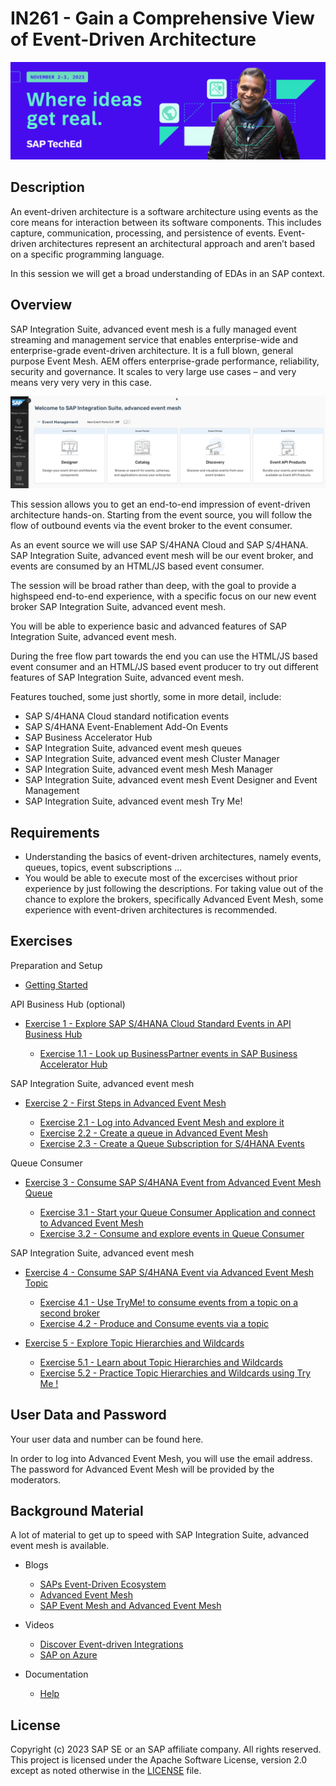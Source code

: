 # IN261 - Gain a Comprehensive View of Event-Driven Architecture

![Pic 1](/./images/IN261-1.jpeg)

## Description

An event-driven architecture is a software architecture using events as the core means for interaction between its software components. This includes capture, communication, processing, and persistence of events.  Event-driven architectures represent an architectural approach and aren’t based on a specific programming language.

In this session we will get a broad understanding of EDAs in an SAP context. 

## Overview

SAP Integration Suite, advanced event mesh is a fully managed event streaming and management service that enables enterprise-wide and enterprise-grade event-driven architecture. It is a full blown, general purpose Event Mesh. AEM offers enterprise-grade performance, reliability, security and governance. It scales to very large use cases – and very means very very very in this case.

![Pic 1](/./images/IN261-2.png)

This session allows you to get an end-to-end impression of event-driven architecture hands-on. Starting from the event source, you will follow the flow of outbound events via the event broker to the event consumer.

As an event source we will use SAP S/4HANA Cloud and SAP S/4HANA. SAP Integration Suite, advanced event mesh will be our event broker, and events are consumed by an HTML/JS based event consumer.

The session will be broad rather than deep, with the goal to provide a highspeed end-to-end experience, with a specific focus on our new event broker SAP Integration Suite, advanced event mesh.

You will be able to experience basic and advanced features of SAP Integration Suite, advanced event mesh.

During the free flow part towards the end you can use the HTML/JS based event consumer and an HTML/JS based event producer to try out different features of SAP Integration Suite, advanced event mesh.

Features touched, some just shortly, some in more detail, include:

- SAP S/4HANA Cloud standard notification events
- SAP S/4HANA Event-Enablement Add-On Events
- SAP Business Accelerator Hub
- SAP Integration Suite, advanced event mesh queues
- SAP Integration Suite, advanced event mesh Cluster Manager
- SAP Integration Suite, advanced event mesh Mesh Manager
- SAP Integration Suite, advanced event mesh Event Designer and Event Management
- SAP Integration Suite, advanced event mesh Try Me!

## Requirements

- Understanding the basics of event-driven architectures, namely events, queues, topics, event subscriptions ...
- You would be able to execute most of the excercises without prior experience by just following the descriptions. For taking value out of the chance to explore the brokers, specifically Advanced Event Mesh, some experience with event-driven architectures is recommended.

## Exercises

Preparation and Setup

- [Getting Started](exercises/ex0/)

API Business Hub (optional)

- [Exercise 1 - Explore SAP S/4HANA Cloud Standard Events in API Business Hub](exercises/ex1/)

    - [Exercise 1.1 - Look up BusinessPartner events in SAP Business Accelerator Hub](https://github.tools.sap/D034841/L2W-AEM-Hands-On/tree/main/exercises/ex1)

SAP Integration Suite, advanced event mesh 
    
- [Exercise 2 - First Steps in Advanced Event Mesh](exercises/ex2/)

    - [Exercise 2.1 - Log into Advanced Event Mesh and explore it](https://github.tools.sap/D034841/L2W-AEM-Hands-On/tree/main/exercises/ex2#exercise-21---log-into-advanced-event-mesh-and-explore-it)
    - [Exercise 2.2 - Create a queue in Advanced Event Mesh](https://github.tools.sap/D034841/L2W-AEM-Hands-On/tree/main/exercises/ex2#exercise-22---create-a-queue-in-advanced-event-mesh)
    - [Exercise 2.3 - Create a Queue Subscription for S/4HANA Events](https://github.tools.sap/D034841/L2W-AEM-Hands-On/tree/main/exercises/ex2#exercise-23---create-a-queue-subscription-for-sap-s4hana-events-in-advanced-event-mesh)
 
Queue Consumer 
 
- [Exercise 3 - Consume SAP S/4HANA Event from Advanced Event Mesh Queue](exercises/ex3/)

    - [Exercise 3.1 - Start your Queue Consumer Application and connect to Advanced Event Mesh](https://github.tools.sap/D034841/L2W-AEM-Hands-On/tree/main/exercises/ex3#exercise-31-start-your-queue-consumer-application-and-connect-to-advanced-event-mesh)
    - [Exercise 3.2 - Consume and explore events in Queue Consumer](https://github.tools.sap/D034841/L2W-AEM-Hands-On/blob/main/exercises/ex3/README.md#exercise-32-consume-and-explore-events-in-queue-consumer)

SAP Integration Suite, advanced event mesh 

- [Exercise 4 - Consume SAP S/4HANA Event via Advanced Event Mesh Topic](exercises/ex4/)
 
    - [Exercise 4.1 - Use TryMe! to consume events from a topic on a second broker](https://github.tools.sap/D034841/L2W-AEM-Hands-On/tree/main/exercises/ex4#exercise-41-consume-events-via-a-topic-on-a-second-broker)
    - [Exercise 4.2 - Produce and Consume events via a topic](https://github.tools.sap/D034841/L2W-AEM-Hands-On/tree/main/exercises/ex4#exercise-42-produce-and-consume-events-via-a-topic)
      
- [Exercise 5 - Explore Topic Hierarchies and Wildcards](exercises/ex5/)
 
    - [Exercise 5.1 - Learn about Topic Hierarchies and Wildcards](https://github.tools.sap/D034841/L2W-AEM-Hands-On/tree/main/exercises/ex5#exercise-51-learn-about-topic-hierarchies-and-wildcards)
    - [Exercise 5.2 - Practice Topic Hierarchies and Wildcards using Try Me !](https://github.tools.sap/D034841/L2W-AEM-Hands-On/tree/main/exercises/ex5#exercise-52-practice-topic-hierarchies-and-wildcards-using-try-me----animal-edition)   
  

 ## User Data and Password 

Your user data and number can be found here.

In order to log into Advanced Event Mesh, you will use the email address. The password for Advanced Event Mesh will be provided by the moderators. 

 ## Background Material 

A lot of material to get up to speed with SAP Integration Suite, advanced event mesh is available.

- Blogs

    - [SAPs Event-Driven Ecosystem](https://blogs.sap.com/2022/09/01/saps-event-driven-ecosystem-revisited/)
    - [Advanced Event Mesh](https://blogs.sap.com/2022/10/28/turn-your-erp-into-a-team-player-introducing-sap-integration-suite-advanced-event-mesh/ )
    - [SAP Event Mesh and Advanced Event Mesh](https://blogs.sap.com/2022/10/03/sap-integration-suite-advanced-event-mesh-vis-a-vis-sap-event-mesh-and-sap-integration-suite./)

- Videos

    - [Discover Event-driven Integrations](https://www.youtube.com/watch?v=r9lyC_2ss2U)
    - [SAP on Azure](https://www.youtube.com/watch?v=NNrzXbX3mk0)

- Documentation

    - [Help](https://help.pubsub.em.services.cloud.sap/Cloud/cloud-lp.htm)

## License
Copyright (c) 2023 SAP SE or an SAP affiliate company. All rights reserved. This project is licensed under the Apache Software License, version 2.0 except as noted otherwise in the [LICENSE](LICENSES/Apache-2.0.txt) file.
